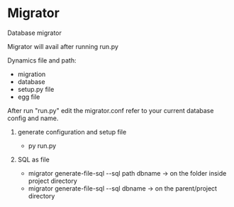 # Migrator
Database migrator

Migrator will avail after running run.py

Dynamics file and path:
- migration
- database
- setup.py file
- egg file

After run "run.py" edit the migrator.conf refer to your current database config and name.


1. generate configuration and setup file
    - py run.py

2. SQL as file
    - migrator generate-file-sql --sql path dbname -> on the folder inside project directory
    - migrator generate-file-sql --sql dbname -> on the parent/project directory
